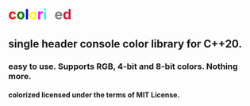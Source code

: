 # <span style="color:red">c</span><span style="color:green">o</span><span style="color:blue">l</span><span style="color:yellow">o</span><span style="color:magenta">r</span><span style="color:cyan">i</span><span style="color:white">z</span><span style="color:gray">e</span><span style="color:crimson">d</span>
## single header console color library for C++20.
### easy to use. Supports RGB, 4-bit and 8-bit colors. Nothing more.
#### colorized licensed under the terms of MIT License.
